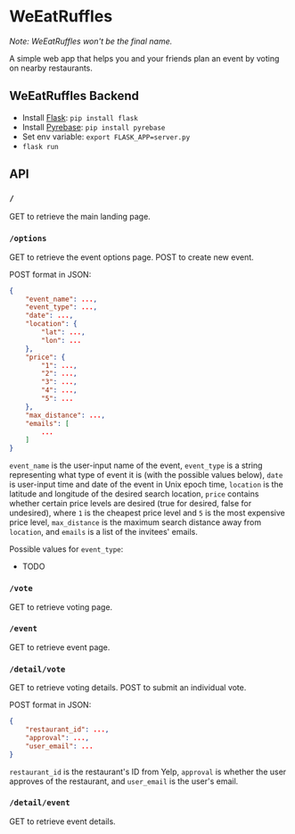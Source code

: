 # WeEatRuffles

*Note: WeEatRuffles won't be the final name.*

A simple web app that helps you and your friends plan an event by voting on nearby restaurants.

## WeEatRuffles Backend

* Install [Flask](http://flask.pocoo.org): `pip install flask`
* Install [Pyrebase](https://github.com/thisbejim/Pyrebase): `pip install pyrebase`
* Set env variable: `export FLASK_APP=server.py`
* `flask run`

## API

### `/`

GET to retrieve the main landing page.

### `/options`

GET to retrieve the event options page.
POST to create new event.

POST format in JSON:
```JSON
{
    "event_name": ...,
    "event_type": ...,
    "date": ...,
    "location": {
        "lat": ...,
        "lon": ...
    },
    "price": {
        "1": ...,
        "2": ...,
        "3": ...,
        "4": ...,
        "5": ...
    },
    "max_distance": ...,
    "emails": [
        ...
    ]
}
```
`event_name` is the user-input name of the event,
`event_type` is a string representing what type of event it is (with the possible values below),
`date` is user-input time and date of the event in Unix epoch time,
`location` is the latitude and longitude of the desired search location,
`price` contains whether certain price levels are desired (true for desired, false for undesired),
where `1` is the cheapest price level and `5` is the most expensive price level,
`max_distance` is the maximum search distance away from `location`,
and `emails` is a list of the invitees' emails.

Possible values for `event_type`:
* TODO

### `/vote`

GET to retrieve voting page.

### `/event`

GET to retrieve event page.

### `/detail/vote`

GET to retrieve voting details.
POST to submit an individual vote.

POST format in JSON:
```JSON
{
    "restaurant_id": ...,
    "approval": ...,
    "user_email": ...
}
```
`restaurant_id` is the restaurant's ID from Yelp,
`approval` is whether the user approves of the restaurant,
and `user_email` is the user's email.

### `/detail/event`

GET to retrieve event details.
